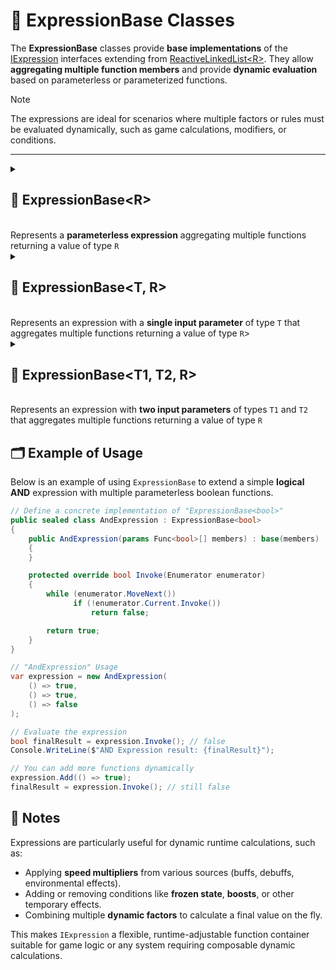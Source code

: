 # 🧩 ExpressionBase Classes

The **ExpressionBase** classes provide **base implementations** of the [IExpression](IExpression.md) interfaces extending from [ReactiveLinkedList&lt;R&gt;](../Collections/ReactiveLinkedList.md). They allow **aggregating multiple function members** and provide **dynamic evaluation** based on parameterless or parameterized functions.

> [!NOTE] 
> The expressions are ideal for scenarios where multiple factors or rules must be evaluated dynamically, such as game calculations, modifiers, or conditions.

---

<details>
  <summary>
    <h2>🧩 ExpressionBase&lt;R&gt;</h2>
    <br> Represents a <b>parameterless expression</b> aggregating multiple functions returning a value of type <code>R</code>
  </summary>

<br>

```csharp
public abstract class ExpressionBase<R> : ReactiveLinkedList<Func<R>>, IExpression<R>
```
- **Type parameter**: `R` — The return type of the expression.

### Constructors

#### `ExpressionBase(int capacity)`
```csharp
public ExpressionBase(int capacity)
```
- **Description:** Initializes a new empty expression with the specified capacity.
- **Parameter:** `capacity` — initial capacity of the underlying list. Default value is `4`.

#### `ExpressionBase(params Func<R>[] members)`
```csharp
public ExpressionBase(params Func<R>[] members)
```
- **Description:** Initializes a new expression containing the specified function members.
- **Parameter:** `members` — array of function delegates to add to the expression.
- **Throws:** `ArgumentNullException` if `members` is null.

#### `ExpressionBase(IEnumerable<Func<R>> members)`
```csharp
public ExpressionBase(IEnumerable<Func<R>> members)
```
- **Description:** Initializes a new expression containing function members from the provided enumerable.
- **Parameter:** `members` — enumerable of function delegates to add to the expression.
- **Throws:** `ArgumentNullException` if `members` is null.

### Events

#### `OnStateChanged`
```csharp
public event StateChangedHandler OnStateChanged;
```
- **Description:** Occurs when the state of the expression changes (e.g., when items are added, removed, or the list is cleared).

#### `OnItemChanged`
```csharp
public event ChangeItemHandler<Func<R>> OnItemChanged;
```
- **Description:** Occurs when an existing function delegate in the expression is replaced or modified.

#### `OnItemInserted`
```csharp
public event InsertItemHandler<Func<R>> OnItemInserted;
```
- **Description:** Occurs when a new function delegate is inserted into the expression at a specific position.

#### `OnItemDeleted`
```csharp
public event DeleteItemHandler<Func<R>> OnItemDeleted;
```
- **Description:** Occurs when a function delegate is removed from the expression.

### Properties

#### `Value`
```csharp
public R Value { get; }
```
- **Description:** Evaluates all functions and returns the aggregated result.
- **Returns:** `R` — The evaluated result of the expression.

#### `Count`
```csharp
public int Count { get; }
```
- **Description:** Gets the number of functions in the expression.
- **Returns:** `int` — The number of function members.

#### `IsReadOnly`
```csharp
public bool IsReadOnly { get; }
```
- **Description:** Indicates whether the list of functions can be modified.
- **Returns:** `false`.

### Indexers
#### `this[int index]`
```csharp
public Func<R> this[int index] { get; set; }
```
- **Description:** Indexer to access a function at a specific position.
- **Parameter:** `index` — The position of the function.
- **Returns:** `Func<R>` — The function at the given index.

### Methods
#### `Invoke()`
```csharp
public R Invoke()
```
- **Description:** Evaluates all function members of the expression and returns the aggregated result.
- **Returns:** `R` — The evaluated result of the expression.

#### `Invoke(Enumerator enumerator)`
```csharp
protected abstract R Invoke(Enumerator enumerator)
```
- **Description:** Abstract template method. Derived classes define how the parameterless functions are aggregated and evaluated.
- **Parameter:** `enumerator` — Enumerator over the function members.
- Returns: `R` — The aggregated result of the expression.

#### `Add(Func<R> item)`
```csharp
public void Add(Func<R> item)
```
- **Description:** Adds a function to the expression.
- **Parameter:** `item` — The function to add.

#### `AddRange(IEnumerable<Func<R>> items)`
```csharp
public void AddRange(IEnumerable<Func<R>> items)
```
- **Description:** Adds multiple functions to the expression at once.
- **Parameter:** `items` — An enumerable collection of `Func<R>` delegates to add.
- **Throws:** `ArgumentNullException` if `items` is `null`.

#### `Clear()`
```csharp
public void Clear()
```
- **Description:** Removes all functions from the expression.

#### `Contains(Func<R> item)`
```csharp
public bool Contains(Func<R> item)
```
- **Description:** Checks if the specified function exists in the expression.
- **Parameter:** `item` — The function to check.
- **Returns:** `bool` — `true` if the function exists, otherwise `false`.

#### `CopyTo(Func<R>[] array, int arrayIndex)`
```csharp
public void CopyTo(Func<R>[] array, int arrayIndex)
```
- **Description:** Copies all functions in the expression to the specified array starting at the given index.
- **Parameters:**
    - `array` — The destination array.
    - `arrayIndex` — The starting index in the array.

#### `IndexOf(Func<R> item)`
```csharp
public int IndexOf(Func<R> item)
```
- **Description:** Returns the index of the specified function in the expression.
- **Parameter:** `item` — The function to locate.
- **Returns:** `int` — The index of the function, or `-1` if not found.

#### `Insert(int index, Func<R> item)`
```csharp
public void Insert(int index, Func<R> item)
```
- **Description:** Inserts a function at the specified index.
- **Parameters:**
    - `index` — The position at which to insert.
    - `item` — The function to insert.

#### `Remove(Func<R> item)`
```csharp
public bool Remove(Func<R> item)
```
- **Description:** Removes the specified function from the expression.
- **Parameter:** `item` — The function to remove.
- **Returns:** `bool` — `true` if removed successfully, otherwise `false`.

#### `RemoveAt(int index)`
```csharp
public void RemoveAt(int index)
```
- **Description:** Removes the function at the specified index.
- **Parameter:** `index` — The position of the function to remove.

#### `GetEnumerator()`
```csharp
public IEnumerator<Func<R>> GetEnumerator()
```
- **Description:** Returns an enumerator for iterating over all function members in the expression.
- **Returns:** `IEnumerator<Func<R>>` — Enumerator over the functions.

#### `Dispose()`
```csharp
public void Dispose()
```
- **Description:** Releases all resources used by the expression and clears its content. Also unsubscribes all event handlers.
- **Effects:**
  - Clears the function list.
  - Sets `OnItemChanged`, `OnItemInserted`, `OnItemDeleted`, and `OnStateChanged` to `null`.

---
</details>

<details>
  <summary>
    <h2>🧩 ExpressionBase&lt;T, R&gt;</h2>
    <br>Represents an expression with a <b>single input parameter</b> of type <code>T</code> that aggregates multiple functions returning a value of type <code>R</code>>
  </summary>

<br>

```csharp
public abstract class ExpressionBase<T, R> : ReactiveLinkedList<Func<T, R>>, IExpression<T, R>
```
- **Type Parameters:**
  - `T` - The input parameter type of the functions.
  - `R` - The return type of the expression.

### Constructors

#### `ExpressionBase(int capacity)`
```csharp
protected ExpressionBase(int capacity)
```
- **Description:** Initializes an empty expression with the given capacity.
- **Parameter:** `capacity` — Initial capacity for the internal function list. Default value is `4`.

#### `ExpressionBase(params Func<T, R>[] members)`
```csharp
protected ExpressionBase(params Func<T, R>[] members)
```
- **Description:** Initializes the expression with an array of function members.
- **Parameter:** `members` — Array of functions to include in the expression.

#### `ExpressionBase(IEnumerable<Func<T, R>> members)`
```csharp
protected ExpressionBase(IEnumerable<Func<T, R>> members)
```
- **Description:** Initializes the expression with an enumerable of function members.
- **Parameter:** `members` — Enumerable collection of functions.

### Events
#### `OnStateChanged`
```csharp
public event StateChangedHandler OnStateChanged;
```
- **Description:** Occurs when the state of the expression changes (e.g., when items are added, removed, or the list is cleared).

#### `OnItemChanged`
```csharp
public event ChangeItemHandler<Func<T, R>> OnItemChanged;
```
- **Description:** Occurs when an existing function delegate in the expression is replaced or modified.

#### `OnItemInserted`
```csharp
public event InsertItemHandler<Func<T, R>> OnItemInserted;
```
- **Description:** Occurs when a new function delegate is inserted into the expression at a specific position.

#### `OnItemDeleted`
```csharp
public event DeleteItemHandler<Func<T, R>> OnItemDeleted;
```
- **Description:** Occurs when a function delegate is removed from the expression.

### Properties

#### `Count`
```csharp
public int Count { get; }
```
- **Description:** Gets the number of functions in the expression.
- **Returns:** `int` — The number of function members.

#### `IsReadOnly`
```csharp
public bool IsReadOnly { get; }
```
- **Description:** Indicates whether the list of functions can be modified.
- **Returns:** `false`.

### Indexers
#### `this[int index]`
```csharp
public Func<T, R> this[int index] { get; set; }
```
- **Description:** Indexer to access a function at a specific position.
- **Parameter:** `index` — The position of the function.
- **Returns:** `Func<T, R>` — The function at the given index.

### Methods

#### `Invoke(T arg)`
```csharp
public R Invoke(T arg)
```
- **Description:** Evaluates all functions using the provided argument and returns the aggregated result.
- **Parameter:** `arg` — The input argument for the functions.
- **Returns:** `R` — The aggregated result.

#### `Invoke(Enumerator enumerator, T arg)`
```csharp
protected abstract R Invoke(Enumerator enumerator, T arg)
```
- **Description:** Abstract template method. Derived classes define how the functions are aggregated.
- **Parameters:**
    - `enumerator` — Enumerator over the function members.
    - `arg` — The input argument of type `T`.
- **Returns:** `R` — The aggregated result.

#### `Add(Func<T, R> item)`
```csharp
public void Add(Func<T, R> item)
```
- **Description:** Adds a function to the expression.
- **Parameter:** `item` — The function to add.

#### `AddRange(IEnumerable<Func<T, R>> items)`
```csharp
public void AddRange(IEnumerable<Func<T, R>> items)
```
- **Description:** Adds multiple functions to the expression at once.
- **Parameter:** `items` — An enumerable collection of `Func<T, R>` delegates to add.
- **Throws:** `ArgumentNullException` if `items` is `null`.

#### `Clear()`
```csharp
public void Clear()
```
- **Description:** Removes all functions from the expression.

#### `Contains(Func<T, R> item)`
```csharp
public bool Contains(Func<T, R> item)
```
- **Description:** Checks if the function exists in the expression.
- **Returns:** `bool` — `true` if the function is present.

#### `CopyTo(Func<T, R>[] array, int arrayIndex)`
```csharp
public void CopyTo(Func<T, R>[] array, int arrayIndex)
```
- **Description:** Copies the functions to an array.
- **Parameters:**
    - `array` — Destination array.
    - `arrayIndex` — Starting index in the array.

#### `IndexOf(Func<T, R> item)`
```csharp
public int IndexOf(Func<T, R> item)
```
- **Description:** Gets the index of a function.
- **Returns:** `int` — The index of the function, or -1 if not found.

#### `Insert(int index, Func<T, R> item)`
```csharp
public void Insert(int index, Func<T, R> item)
```
- **Description:** Inserts a function at a specific index.
- **Parameters:**
    - `index` — Position at which to insert.
    - `item` — Function to insert.

#### `Remove(Func<T, R> item)`
```csharp
public bool Remove(Func<T, R> item)
```
- **Description:** Removes the specified function.
- **Returns:** `bool` — `true` if the function was successfully removed.

#### `RemoveAt(int index)`
```csharp
public void RemoveAt(int index)
```
- **Description:** Removes the function at a specific index.
- **Parameter:** `index` — Position of the function to remove.

#### `GetEnumerator()`
```csharp
public IEnumerator<Func<T, R>> GetEnumerator()
```
- **Description:** Returns an enumerator for iterating the functions.
- **Returns:** `IEnumerator<Func<T, R>>` — Enumerator for the function members.

#### `Dispose()`
```csharp
public void Dispose()
```
- **Description:** Releases all resources used by the expression and clears its content.  
  Also unsubscribes all event handlers.
- **Effects:**
  - Clears the function list.
  - Sets `OnItemChanged`, `OnItemInserted`, `OnItemDeleted`, and `OnStateChanged` to `null`.

---
</details>

<details>
  <summary>
    <h2>🧩 ExpressionBase&lt;T1, T2, R&gt;</h2>
    <br>Represents an expression with <b>two input parameters</b> of types <code>T1</code> and <code>T2</code> that aggregates multiple functions returning a value of type <code>R</code>
  </summary>

<br>

```csharp
public abstract class ExpressionBase<T1, T2, R> : ReactiveLinkedList<Func<T1, T2, R>>, IExpression<T1, T2, R>
```
- **Type Parameters:**
  - `T1` — The first input parameter type.
  - `T2` — The second input parameter type.
  - `R` — The return type of the expression.

### Constructors

#### `ExpressionBase(int capacity)`
```csharp
protected ExpressionBase(int capacity)
```
- **Description:** Initializes an empty expression with the given capacity.
- **Parameter:** `capacity` — Initial capacity for the internal function list. Default value is `4`.

#### `ExpressionBase(params Func<T1, T2, R>[] members)`
```csharp
protected ExpressionBase(params Func<T1, T2, R>[] members)
```
- **Description:** Initializes the expression with an array of function members.
- **Parameter:** `members` — Array of functions to include in the expression.

#### `ExpressionBase(IEnumerable<Func<T1, T2, R>> members)`
```csharp
protected ExpressionBase(IEnumerable<Func<T1, T2, R>> members)
```
- **Description:** Initializes the expression with an enumerable of function members.
- **Parameter:** `members` — Enumerable collection of functions.

### Events
#### `OnStateChanged`
```csharp
public event StateChangedHandler OnStateChanged;
```
- **Description:** Occurs when the state of the expression changes (e.g., when items are added, removed, or the list is cleared).

#### `OnItemChanged`
```csharp
public event ChangeItemHandler<Func<T1, T2, R>> OnItemChanged;
```
- **Description:** Occurs when an existing function delegate in the expression is replaced or modified.

#### `OnItemInserted`
```csharp
public event InsertItemHandler<Func<T1, T2, R>> OnItemInserted;
```
- **Description:** Occurs when a new function delegate is inserted into the expression at a specific position.

#### `OnItemDeleted`
```csharp
public event DeleteItemHandler<Func<T1, T2, R>> OnItemDeleted;
```
- **Description:** Occurs when a function delegate is removed from the expression.

### Properties
#### `Count`
```csharp
public int Count { get; }
```
- **Description:** Gets the number of functions in the expression.
- **Returns:** `int` — The number of function members.

#### `IsReadOnly`
```csharp
public bool IsReadOnly { get; }
```
- **Description:** Indicates whether the list of functions can be modified.
- **Returns:** `false`.

### Indexer
#### `this[int index]`
```csharp
public Func<T1, T2, R> this[int index] { get; set; }
```
- **Description:** Indexer to access a function at a specific position.
- **Parameter:** `index` — The position of the function.
- **Returns:** `Func<T1, T2, R>` — The function at the given index.

### Methods
#### `Invoke(T1 arg1, T2 arg2)`
```csharp
public R Invoke(T1 arg1, T2 arg2)
```
- **Description:** Evaluates all functions using the provided arguments and returns the aggregated result.
- **Parameters:**
    - `arg1` — The first input argument of type `T1`.
    - `arg2` — The second input argument of type `T2`.
- **Returns:** `R` — The aggregated result.

#### `Invoke(Enumerator enumerator, T1 arg1, T2 arg2)`
```csharp
protected abstract R Invoke(Enumerator enumerator, T1 arg1, T2 arg2)
```
- **Description:** Abstract template method. Derived classes define how the functions are aggregated.
- **Parameters:**
    - `enumerator` — Enumerator over the function members.
    - `arg1` — The first input argument.
    - `arg2` — The second input argument.
- **Returns:** `R` — The aggregated result.

#### `Add(Func<T1, T2, R> item)`
```csharp
public void Add(Func<T1, T2, R> item)
```
- **Description:** Adds a function to the expression.
- **Parameter:** `item` — The function to add.

#### `AddRange(IEnumerable<Func<T1, T2, R>> items)`
```csharp
public void AddRange(IEnumerable<Func<T1, T2, R>> items)
```
- **Description:** Adds multiple functions to the expression at once.
- **Parameter:** `items` — An enumerable collection of `Func<T1, T2, R>` delegates to add.
- **Throws:** `ArgumentNullException` if `items` is `null`.

#### `Clear()`
```csharp
public void Clear()
```
- **Description:** Removes all functions from the expression.

#### `Contains(Func<T1, T2, R> item)`
```csharp
public bool Contains(Func<T1, T2, R> item)
```
- **Description:** Checks if the function exists in the expression.
- **Returns:** `bool` — `true` if the function is present.

#### `CopyTo(Func<T1, T2, R>[] array, int arrayIndex)`
```csharp
public void CopyTo(Func<T1, T2, R>[] array, int arrayIndex)
```
- **Description:** Copies the functions to an array.
- **Parameters:**
    - `array` — Destination array.
    - `arrayIndex` — Starting index in the array.

#### `IndexOf(Func<T1, T2, R> item)`
```csharp
public int IndexOf(Func<T1, T2, R> item)
```
- **Description:** Gets the index of a function.
- **Returns:** `int` — The index of the function, or -1 if not found.

#### `Insert(int index, Func<T1, T2, R> item)`
```csharp
public void Insert(int index, Func<T1, T2, R> item)
```
- **Description:** Inserts a function at a specific index.
- **Parameters:**
    - `index` — Position at which to insert.
    - `item` — Function to insert.

#### `Remove(Func<T1, T2, R> item)`
```csharp
public bool Remove(Func<T1, T2, R> item)
```
- **Description:** Removes the specified function.
- **Returns:** `bool` — `true` if the function was successfully removed.

#### `RemoveAt(int index)`
```csharp
public void RemoveAt(int index)
```
- **Description:** Removes the function at a specific index.
- **Parameter:** `index` — Position of the function to remove.

#### `GetEnumerator()`
```csharp
public IEnumerator<Func<T1, T2, R>> GetEnumerator()
```
- **Description:** Returns an enumerator for iterating the functions.
- **Returns:** `IEnumerator<Func<T1, T2, R>>` — Enumerator for the function members.

#### `Dispose()`
```csharp
public void Dispose()
```
- **Description:** Releases all resources used by the expression and clears its content.  
  Also unsubscribes all event handlers.
- **Effects:**
  - Clears the function list.
  - Sets `OnItemChanged`, `OnItemInserted`, `OnItemDeleted`, and `OnStateChanged` to `null`.
----
</details>

## 🗂 Example of Usage
Below is an example of using `ExpressionBase` to extend a simple **logical AND** expression with multiple parameterless boolean functions.

```csharp
// Define a concrete implementation of "ExpressionBase<bool>"
public sealed class AndExpression : ExpressionBase<bool>
{
    public AndExpression(params Func<bool>[] members) : base(members) 
    {
    }

    protected override bool Invoke(Enumerator enumerator)
    {
        while (enumerator.MoveNext())
              if (!enumerator.Current.Invoke())
                  return false;

        return true;
    }
}

```
```csharp
// "AndExpression" Usage
var expression = new AndExpression(
    () => true,
    () => true,
    () => false
);

// Evaluate the expression
bool finalResult = expression.Invoke(); // false
Console.WriteLine($"AND Expression result: {finalResult}");

// You can add more functions dynamically
expression.Add(() => true);
finalResult = expression.Invoke(); // still false
```

## 📝 Notes

Expressions are particularly useful for dynamic runtime calculations, such as:

- Applying **speed multipliers** from various sources (buffs, debuffs, environmental effects).
- Adding or removing conditions like **frozen state**, **boosts**, or other temporary effects.
- Combining multiple **dynamic factors** to calculate a final value on the fly.

This makes `IExpression` a flexible, runtime-adjustable function container suitable for game logic or any system
requiring composable dynamic calculations.